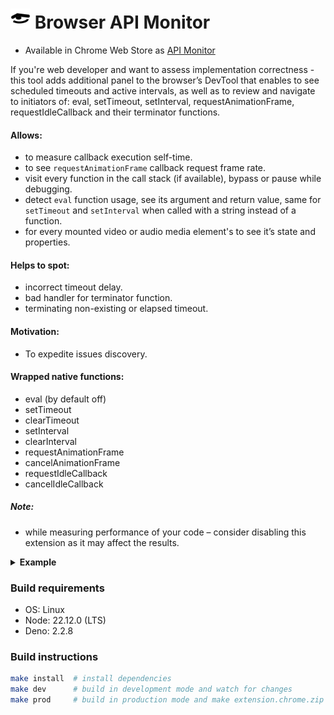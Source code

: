 # <img src="./public/img/icon.svg" width="32"/> Browser API Monitor

- Available in Chrome Web Store as [API Monitor](https://chromewebstore.google.com/detail/api-monitor/bghmfoakiidiedpheejcjhciekobjcjp)

If you're web developer and want to assess implementation correctness - this tool adds additional panel to the browser’s DevTool that enables to see scheduled timeouts and active intervals, as well as to review and navigate to initiators of: eval, setTimeout, setInterval, requestAnimationFrame, requestIdleCallback and their terminator functions.

#### Allows:

- to measure callback execution self-time.
- to see `requestAnimationFrame` callback request frame rate.
- visit every function in the call stack (if available), bypass or pause while debugging.
- detect `eval` function usage, see its argument and return value, same for `setTimeout` and `setInterval` when called with a string instead of a function.
- for every mounted video or audio media element's to see it’s state and properties.

#### Helps to spot:

- incorrect timeout delay.
- bad handler for terminator function.
- terminating non-existing or elapsed timeout.

#### Motivation:

- To expedite issues discovery.

#### Wrapped native functions:

- eval (by default off)
- setTimeout
- clearTimeout
- setInterval
- clearInterval
- requestAnimationFrame
- cancelAnimationFrame
- requestIdleCallback
- cancelIdleCallback

##### Note:

- while measuring performance of your code – consider disabling this extension as it may affect the results.

<details>
  <summary> <strong>Example</strong> </summary>

![screenshot](./doc/screenshot-02.png)
![screenshot](./doc/screenshot-04.png)

</details>

### Build requirements

- OS: Linux
- Node: 22.12.0 (LTS)
- Deno: 2.2.8

### Build instructions

```bash
make install  # install dependencies
make dev      # build in development mode and watch for changes
make prod     # build in production mode and make extension.chrome.zip
```
